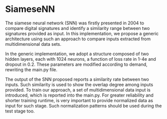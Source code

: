 # SiameseNN

The siamese neural network (SNN) was firstly presented in 2004 to compare digital signatures and identify a similarity range between two signatures provided as input. In this implementation, we propose a generic architecture using such an approach to compare inputs extracted from multidimensional data sets. 

In the generic implementation, we adopt a structure composed of two hidden layers, each with 1024 neurons, a function of loss rate in 1-4e and dropout in 0.2. These parameters are modified according to demand, rewriting the main.py file. 

The output of the SNN proposed reports a similarity rate between two inputs. Such similarity is used to show the overlap degree among inputs provided. To train our approach, a set of multidimensional data input is introduced, which is reported into the main.py. For greater reliability and shorter training runtime, is very important to provide normalized data as input for such stage. Such normalization patterns should be used during the test stage too.
